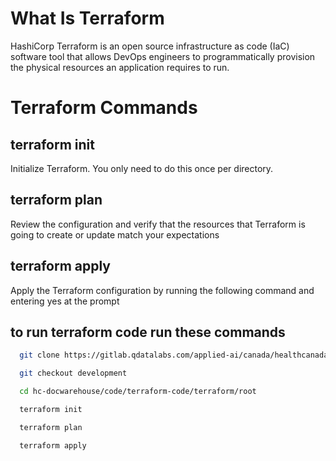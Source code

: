 

# What Is Terraform

HashiCorp Terraform is an open source infrastructure as code (IaC) software tool that allows DevOps engineers to programmatically provision the physical resources an application requires to run.

# Terraform Commands
## terraform init
  Initialize Terraform. You only need to do this once per directory.
## terraform plan
Review the configuration and verify that the resources that Terraform is going to create or update match your expectations
## terraform apply
Apply the Terraform configuration by running the following command and entering yes at the prompt

## to run terraform code run these commands
```bash
  git clone https://gitlab.qdatalabs.com/applied-ai/canada/healthcanada/hc-docwarehouse.git
  ```
```bash
  git checkout development
```
``` bash
  cd hc-docwarehouse/code/terraform-code/terraform/root
```
``` bash
  terraform init
```
``` bash
  terraform plan
```
```bash
  terraform apply

```


